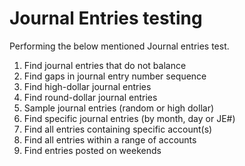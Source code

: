 # Journal Entries testing 

Performing the below mentioned Journal entries test. 

1) Find journal entries that do not balance
2) Find gaps in journal entry number sequence
3) Find high-dollar journal entries
4) Find round-dollar journal entries
5) Sample journal entries (random or high dollar)
6) Find specific journal entries (by month, day or JE#)
7) Find all entries containing specific account(s)
8) Find all entries within a range of accounts
9) Find entries posted on weekends


